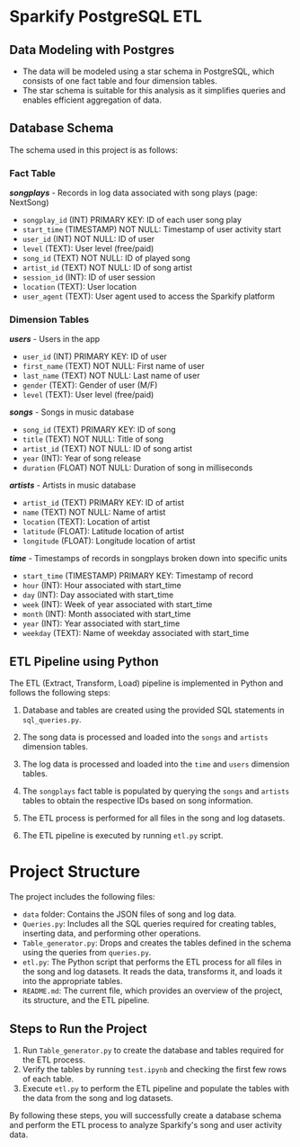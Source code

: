 # Sparkify PostgreSQL ETL

## Data Modeling with Postgres
- The data will be modeled using a star schema in PostgreSQL, which consists of one fact table and four dimension tables.
- The star schema is suitable for this analysis as it simplifies queries and enables efficient aggregation of data.

## Database Schema
The schema used in this project is as follows:

### Fact Table
***songplays*** - Records in log data associated with song plays (page: NextSong)

- `songplay_id` (INT) PRIMARY KEY: ID of each user song play
- `start_time` (TIMESTAMP) NOT NULL: Timestamp of user activity start
- `user_id` (INT) NOT NULL: ID of user
- `level` (TEXT): User level (free/paid)
- `song_id` (TEXT) NOT NULL: ID of played song
- `artist_id` (TEXT) NOT NULL: ID of song artist
- `session_id` (INT): ID of user session
- `location` (TEXT): User location
- `user_agent` (TEXT): User agent used to access the Sparkify platform

### Dimension Tables
***users*** - Users in the app

- `user_id` (INT) PRIMARY KEY: ID of user
- `first_name` (TEXT) NOT NULL: First name of user
- `last_name` (TEXT) NOT NULL: Last name of user
- `gender` (TEXT): Gender of user (M/F)
- `level` (TEXT): User level (free/paid)

***songs*** - Songs in music database

- `song_id` (TEXT) PRIMARY KEY: ID of song
- `title` (TEXT) NOT NULL: Title of song
- `artist_id` (TEXT) NOT NULL: ID of song artist
- `year` (INT): Year of song release
- `duration` (FLOAT) NOT NULL: Duration of song in milliseconds

***artists*** - Artists in music database

- `artist_id` (TEXT) PRIMARY KEY: ID of artist
- `name` (TEXT) NOT NULL: Name of artist
- `location` (TEXT): Location of artist
- `latitude` (FLOAT): Latitude location of artist
- `longitude` (FLOAT): Longitude location of artist

***time*** - Timestamps of records in songplays broken down into specific units

- `start_time` (TIMESTAMP) PRIMARY KEY: Timestamp of record
- `hour` (INT): Hour associated with start_time
- `day` (INT): Day associated with start_time
- `week` (INT): Week of year associated with start_time
- `month` (INT): Month associated with start_time
- `year` (INT): Year associated with start_time
- `weekday` (TEXT): Name of weekday associated with start_time

## ETL Pipeline using Python
The ETL (Extract, Transform, Load) pipeline is implemented in Python and follows the following steps:

1. Database and tables are created using the provided SQL statements in `sql_queries.py`.

2. The song data is processed and loaded into the `songs` and `artists` dimension tables.

3. The log data is processed and loaded into the `time` and `users` dimension tables. 

4. The `songplays` fact table is populated by querying the `songs` and `artists` tables to obtain the respective IDs based on song information.

5. The ETL process is performed for all files in the song and log datasets.

6. The ETL pipeline is executed by running `etl.py` script.

# Project Structure

The project includes the following files:

- `data` folder: Contains the JSON files of song and log data.
- `Queries.py`: Includes all the SQL queries required for creating tables, inserting data, and performing other operations.
- `Table_generator.py`: Drops and creates the tables defined in the schema using the queries from `queries.py`.
- `etl.py`: The Python script that performs the ETL process for all files in the song and log datasets. It reads the data, transforms it, and loads it into the appropriate tables.
- `README.md`: The current file, which provides an overview of the project, its structure, and the ETL pipeline.

## Steps to Run the Project

1. Run `Table_generator.py` to create the database and tables required for the ETL process.
2. Verify the tables by running `test.ipynb` and checking the first few rows of each table.
3. Execute `etl.py` to perform the ETL pipeline and populate the tables with the data from the song and log datasets.

By following these steps, you will successfully create a database schema and perform the ETL process to analyze Sparkify's song and user activity data.
